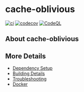 # cache-oblivious

[![ci](https://github.com/FordHBennett/cache-oblivious/actions/workflows/ci.yml/badge.svg)](https://github.com/FordHBennett/cache-oblivious/actions/workflows/ci.yml)
[![codecov](https://codecov.io/gh/FordHBennett/cache-oblivious/branch/main/graph/badge.svg)](https://codecov.io/gh/FordHBennett/cache-oblivious)
[![CodeQL](https://github.com/FordHBennett/cache-oblivious/actions/workflows/codeql-analysis.yml/badge.svg)](https://github.com/FordHBennett/cache-oblivious/actions/workflows/codeql-analysis.yml)

## About cache-oblivious



## More Details

 * [Dependency Setup](README_dependencies.md)
 * [Building Details](README_building.md)
 * [Troubleshooting](README_troubleshooting.md)
 * [Docker](README_docker.md)
